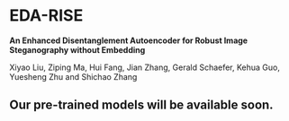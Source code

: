 # EDA-RISE

**An Enhanced Disentanglement Autoencoder for Robust Image Steganography without Embedding**

Xiyao Liu, Ziping Ma, Hui Fang, Jian Zhang, Gerald Schaefer, Kehua Guo, Yuesheng Zhu and Shichao Zhang

## Our pre-trained models will be available soon.
